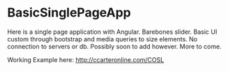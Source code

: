 # BasicSinglePageApp
Here is a single page application with Angular. Barebones slider. Basic UI custom through bootstrap and media queries to size elements. No connection to servers or db. Possibly soon to add however. More to come.

Working Example here: http://ccarteronline.com/COSL
